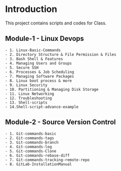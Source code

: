 # Introduction 
This project contains scripts and codes for Class.
## Module-1 - Linux Devops
    - 1. Linux-Basic-Commands
    - 2. Directory Structure & File Permission & Files
    - 3. Bash Shell & Features
    - 4. Managing Users and Groups
    - 5. Secure SSH
    - 6. Processes & Job Scheduling
    - 7. Managing Software Packages
    - 8. Linux boot process & more
    - 9. Linux Security
    - 10. Partitioning & Managing Disk Storage
    - 11. Linux Networking
    - 12. Troubleshooting
    - 13. Shell-scripts
    - 14.Shell-script-advance-example

## Module-2 - Source Version Control 
    - 1. Git-commands-basic
    - 2. Git-commands-tags
    - 3. Git-commands-branch
    - 4. Git-commands-log
    - 5. Git-commands-Clone
    - 6. Git-commands-rebase-diff
    - 7. Git-commands-tracking-remote-repo
    - 8. GitLab-InstallationManual
